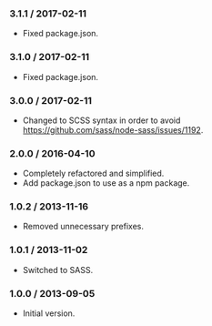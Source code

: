 ### 3.1.1 / 2017-02-11

* Fixed package.json.

### 3.1.0 / 2017-02-11

* Fixed package.json.

### 3.0.0 / 2017-02-11

* Changed to SCSS syntax in order to avoid https://github.com/sass/node-sass/issues/1192.

### 2.0.0 / 2016-04-10

* Completely refactored and simplified.
* Add package.json to use as a npm package.

### 1.0.2 / 2013-11-16

* Removed unnecessary prefixes.

### 1.0.1 / 2013-11-02

* Switched to SASS.

### 1.0.0 / 2013-09-05

* Initial version.
